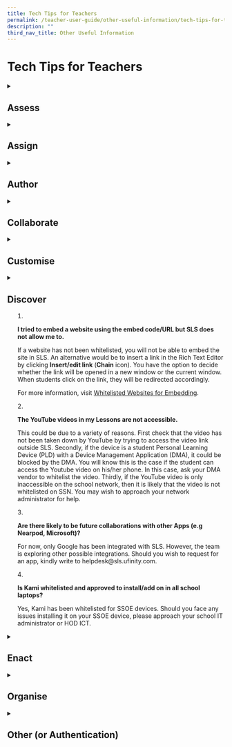 ```yaml
---
title: Tech Tips for Teachers
permalink: /teacher-user-guide/other-useful-information/tech-tips-for-teachers/
description: ""
third_nav_title: Other Useful Information
---
```

<h1 id="tech-tips-for-teachers">Tech Tips for Teachers</h1>

<details>
<summary><h2 id="assess">Assess</h2>
</summary>
<ol>
<li><strong>I can’t download student marks and responses in Heatmap. When I click on the incoming notification that the download is ready (this can take up to 10 to 15 minutes), nothing happens.</strong></li>
<li><p><strong>When I click to download a zipped resource, nothing happens.</strong></p>
<p> For Q1 and Q2, you will need to ensure that your browser settings for the SLS site is set to “enable pop-ups” by going to Settings -&gt; Privacy and Security -&gt; Site Settings. This is a known issue for Chrome and Safari browsers.</p>
<p> For more information, download the <a href="https://www.learning.moe.edu.sg/sls/media/images/UpdatedAssets/Teacher/UsefulResources/Enable-Pop-ups-Guide.pdf">"Enable Pop-up" Guide</a>.</p>
</li>
<li><p><strong>I am not able to extract zipped files (e.g. student responses) that I have downloaded from SLS because of the length of the file names.</strong></p>
<p> Try shortening the name of the zip file and also extracting it into the root drive (e.g. “D:/”).</p>
</li>
<li><p><strong>Can a teacher provide feedback/mass feedback to questions in quizzes that are not Teacher-Marked Quizzes?</strong></p>
<p> Yes, teachers are able to provide feedback to multiple students for a Free-Response, Audio-Response, and File-Submission question within an Activity, or a Quiz.</p>
<p> For more information, visit Add Teacher’s Feedback.</p>
<p> When you set any quiz as a Team Quiz, all members of the same Activity Team will also receive the same feedback.</p>
<p> For more information, visit Create Teams.</p>
<p> However, teachers can award marks to multiple students for such question types in a Teacher-Marked Quiz only.</p>
<p> For more information, visit <a href="https://www.learning.moe.edu.sg/sls/teachers/user-guide/vle/teacher/AssignmentFeedback/MarkQuiz.html">Mark a Teacher-Marked Quiz</a>.</p>
</li>
<li><p><strong>What are the affordances for teachers with Google Integration in SLS?</strong></p>
<p> With Google Integration, teachers can seamlessly embed existing teaching resources into SLS, which will be pre-populated for individual students. Marking and providing feedback can be easily done through SLS as well. To view the overall class progress and submission, teachers may do so from the Monitor Assignment page. Marking of Google Files will have to be done individually. </p>
<p> For more information on Google Integration, visit About Google Integration [hyperlink].</p>
<p> For more information on marking on Google Files, visit Mark Google-Attached Files [hyperlink].</p>
<p> For more information on monitoring your students’ Assignment, visit Monitor Students’ Responses in an Assignment.</p>
</li>
<li><p><strong>Can students retrieve their work on Google Apps easily if done in SLS?</strong></p>
<p> Yes, they can open their work directly from the Assignment.</p>
</li>
<li><p><strong>Does SLS have an exam/test mode?</strong>
SLS has a range of features that support assessment. One of them is the “Assessment” feature that can be used on SSOE2 ACAD device with ITD lock down mode.</p>
</li>
</ol>
</details>
<details>
<summary>
<h2 id="assign">Assign</h2>
</summary>
<ol>
<li><p><strong>How do I recover a missing Assignment? (New in R19)</strong></p>
<p> If you are unable to find an Assignment, it may have been deleted accidentally by yourself, or by one of the co-teachers in the Class Group.</p>
<p> Deleted Assignments cannot be recovered. To avoid accidental deletion, please read the warning prompt before clicking <strong>OK</strong>.</p>
<p> To prevent co-teachers from accidentally deleting an Assignment, you may wish to change their role to “Observer” or “Liaison Teacher”.</p>
<p> For more information on deleting an Assignment, visit <a href="https://www.learning.moe.edu.sg/sls/teachers/user-guide/vle/teacher/ClassGroupManagement/CreateGroup.html">Delete an Assignment</a>.</p>
<p> For more information on the roles within a Class Group, visit <a href="https://www.learning.moe.edu.sg/sls/teachers/user-guide/vle/teacher/AssignmentFeedback/DeleteAssignment.html">Create a Class Group</a>.</p>
</li>
<li><p><strong>Why is there a 100-assignee limit for each Assignment?</strong></p>
<p> There is no limit to the number of users you can add to a Class Group. However, when an Assignment is assigned to a Class Group with more than 100 students, there will be 1 Assignment Card, for every 100 students or part thereof.</p>
<p> This would make the monitoring of Assignments easier and allow the system to load more efficiently without having to fetch a large amount of data per Assignment.</p>
</li>
</ol>
	</details>
<details>
<summary>
<h2 id="author">Author</h2>
</summary>
	<ol>
<li><p><strong>How do I copy a Rubric to use in another question?</strong></p>
<p> You cannot copy a rubric directly but you can add the question with rubrics from Add Existing questions from Library. You might wish to add a unique keyword in the keyword tags of the question (e.g. 01rubric) so that it is easy to search when you Add Questions from Library or Questions from Starred Resources during Lesson design.</p>
<p> Tip: Star the question with rubrics so that you can easily add it to your Lesson</p>
<p> For more information, visit Add Existing Components from Resources [hyperlink page] or Star Resources [hyperlink page].</p>
</li>
<li><p><strong>If an existing Activity from the MOE Library is added to a Lesson, will the Lesson be automatically updated if the Activity has been updated in MOE Library?</strong></p>
<p> No, the newly created Lesson is considered a separate Lesson. However, if the student accesses the MOE Library Lesson directly, he/she will receive a banner notification indicating that there is an updated version of the Lesson.</p>
</li>
<li><p><strong>How do I easily add superscript and subscript in the Rich Text Editor?</strong></p>
<p> The best way is to use the handwriting tool in the new equation (WIRIS) editor, which can be accessed by clicking the icon that looks like a “C” and subsequently clicking on the handwriting bar on the right of the subpage that pops up. As you write, you can confirm that the editor is reading your handwriting correctly by checking the bottom right of the editor. The Equation Editor will be enhanced in R16 (Dec 2021) to make old equations copyable and editable.</p>
<p> For more information, visit <a href="https://www.learning.moe.edu.sg/sls/teachers/user-guide/vle/teacher/RichText/InsertMathChem.html">Insert Mathematical or Chemical Equation</a>.</p>
</li>
<li><p><strong>What type of Activities will allow my students to have multiple attempts?</strong></p>
<p> For Quizzes, you can only return a Teacher-Marked Quiz to students for them to Reattempt after you have marked it.</p>
<p> For non-quizzes, most Components will allow for multiple attempts. You can adjust the number of attempts for a Component by editing the <strong>Number of Tries</strong> found at the bottom. If a student has submitted an incorrect answer, they will be prompted to <strong>Try Again</strong>. Components that do not allow for multiple attempts include Interactive Thinking Tool, Poll, Free-Response Question, Audio-Response Question, File-Submission Question.</p>
<p> Students have the option of saving their responses as drafts by clicking the <strong>Save as Draft</strong> button. Their responses will be saved and they will be able to resume their work. This is possible for all component types except for Interactive Thinking Tool and Poll.</p>
<p> For more information on the types of Quizzes, visit <a href="https://www.learning.moe.edu.sg/sls/teachers/user-guide/vle/teacher/LessonManagement/AddActivity.html">Add Activity from Library and Starred Resources</a>.</p>
<p> For more information on how to Release a Quiz, visit <a href="https://www.learning.moe.edu.sg/sls/teachers/user-guide/vle/teacher/AssignmentFeedback/ReleaseQuiz.html">Release a Teacher-Marked Quiz</a>.</p>
</li>
<li><p><strong>When embedding Google Files into SLS, will the original Google File be edited/changed?</strong></p>
<p> The original Google Files will not be edited as a copy of the file will be stored in SLS.</p>
</li>
<li><p><strong>For SLS Google Integration, where will the files be stored, and will they count towards our storage limits?</strong></p>
<p> Google Files will be stored on SLS and will not count towards Google Drive storage limits.</p>
</li>
<li><p><strong>For the QTI feature, the suggested website for converting the files requires a paid subscription after 2 trials. Is there a free version?</strong>
We understand the limitations with the trial account and encourage you to check with your school if there is budget to apply for a paid subscription account.</p>
</li>
</ol>
	</details>
<details>
<summary>
<h2 id="collaborate">Collaborate</h2>
	</summary>
<ol>
<li><p><strong>Can I share the URL to a particular Section (e.g. section B) with other teachers? (New in R19)</strong></p>
<p> Yes, from R19 you are able to share the URL to a particular Section with other teachers. You can also add links to Sections within your Lesson.</p>
<p> If the Lesson is in My Drive, you will need to Share the Lesson with the other teacher before the teacher can access the Section URL.</p>
<p> If you are sharing a Section URL from a Lesson in MOE Library/Community Gallery, teachers will be able to access the Section via the Section URL.</p>
<p> Note: You cannot share a Section URL from MOE Library with students. The Section URL will redirect students to the cover page of the Lesson.</p>
</li>
<li><p><strong>How can we modify the sharing permissions of the Google files for students?</strong></p>
<p> These permissions will be automatically handled by SLS.</p>
</li>
<li><p><strong>Once the teacher has unsubmitted a Team Quiz, can the team continue working on the same Google File? Can other teams give input?</strong> </p>
<p> Teams can continue to refine their answers in the Google File if the Team Quiz is in a Teacher-Marked Quiz. When the teacher unsubmits the Quiz, the team will be given editing permissions to the same Google File.</p>
<p> When a teacher releases a Teacher-Marked Quiz, students will no longer be able to edit the Google File. They will only be granting View-Only rights.</p>
<p> For more information, visit Unsubmit a Teacher-Marked Quiz [hyperlink].</p>
</li>
<li><p><strong>Is it possible to select a student (i.e team leader) to submit a Team Quiz response?</strong></p>
<p> For now, any student from the team can submit the Team Quiz response.</p>
</li>
<li><p><strong>Will there be a forum feature in SLS for students to collaborate? (New in R19)</strong></p>
<p> Yes, there already is! Within each Class Group is a Forum tab for collaboration. From R19, it has been enhanced to allow teachers to create Discussion Topics and Polls. Students can also be granted permission to create Posts and Polls.  </p>
<p> For more information on Class Group Forums, visit About the Forum [hyperlink]</p>
</li>
<li><p><strong>Can there be a function to share folders in My Drive to other colleagues?</strong>
We discourage the sharing of large number of resources in SLS, or a single resource to a large number of users.  Please consider setting up a Staff Class Group with the users you are sharing the resources with, and upload the resources into Class Group Resources.  This allows the co-teachers in the group to download the specific resources they need directly, and work collaboratively with every other co-teacher in the Class Group on the resources (as if they were shared).</p>
</li>
<li><strong>If we want to use the Google Docs feature, do we still need to get the students to manually link their iCON in SLS?</strong>
Students can link any Gmail account (including personal ones) with SLS. They only need to do it once and can subsequently access Google Apps through SLS.</li>
</ol>
		</details>
<details>
<summary>
<h2 id="customise">Customise</h2>
	</summary>
<ol>
<li><p><strong>Must students link their iCON accounts with SLS?</strong></p>
<p> SLS will work with any Google account. However, we recommend students link their student iCON accounts to ensure seamless learning.</p>
</li>
<li><p><strong>If we link to our personal email, is it still possible to still store students' work in Google classroom?</strong></p>
<p> The students’ work will be stored on SLS and not on Google Classroom.</p>
</li>
<li><p><strong>Can we link more than one Google account?</strong></p>
<p> Only one Google account can be linked at a time.</p>
</li>
</ol>
	</details>
<details>
<summary>
<h2 id="discover">Discover</h2>
<summary>
	<ol>
<li><p><strong>I tried to embed a website using the embed code/URL but SLS does not allow me to.</strong></p>
<p> If a website has not been whitelisted, you will not be able to embed the site in SLS. An alternative would be to insert a link in the Rich Text Editor by clicking <strong>Insert/edit link</strong> (<strong>Chain</strong> icon). You have the option to decide whether the link will be opened in a new window or the current window. When students click on the link, they will be redirected accordingly.</p>
<p> For more information, visit <a href="https://www.learning.moe.edu.sg/sls/teachers/user-guide/vle/teacher/UsefulResources/Whitelist.html">Whitelisted Websites for Embedding</a>.</p>
</li>
<li><p><strong>The YouTube videos in my Lessons are not accessible.</strong></p>
<p> This could be due to a variety of reasons. First check that the video has not been taken down by YouTube by trying to access the video link outside SLS. Secondly, if the device is a student Personal Learning Device (PLD) with a Device Management Application (DMA), it could be blocked by the DMA. You will know this is the case if the student can access the Youtube video on his/her phone. In this case, ask your DMA vendor to whitelist the video. Thirdly, if the YouTube video is only inaccessible on the school network, then it is likely that the video is not whitelisted on SSN. You may wish to approach your network administrator for help.</p>
</li>
<li><p><strong>Are there likely to be future collaborations with other Apps (e.g Nearpod, Microsoft)?</strong></p>
<p> For now, only Google has been integrated with SLS. However, the team is exploring other possible integrations. Should you wish to request for an app, kindly write to helpdesk@sls.ufinity.com.</p>
</li>
<li><p><strong>Is Kami whitelisted and approved to install/add on in all school laptops?</strong></p>
<p> Yes, Kami has been whitelisted for SSOE devices. Should you face any issues installing it on your SSOE device, please approach your school IT administrator or HOD ICT.</p>
</li>
</ol>
		</summary></summary></details>
<details>
<summary>
<h2 id="enact">Enact</h2>
</summary>
	<ol>
<li><p><strong>How do I control student access to Activities/Sections in Assignments?</strong></p>
<p> Before you assign the Lesson, you may click the <strong>Edit</strong> icon on the Assignment Card (<strong>Pencil</strong> icon on the top right of the Card) and select the <strong>Activity Assignment</strong> tab. If you have assigned the Lesson, enter the Assignment and open the right menu. Select <strong>Manage Assignment Settings</strong> followed by the <strong>Activity Assignment</strong> tab. Toggle the access on/off to for access rights.</p>
<p> You are also able to toggle the access to the Sections and Activities by clicking from the <strong>Lesson Plan</strong>.</p>
<p> For more information, visit <a href="https://www.learning.moe.edu.sg/sls/teachers/user-guide/vle/teacher/AssignmentFeedback/ChangeAccess.html">Change Access to Activities</a>.</p>
</li>
<li><p><strong>Why do I have to enter an ITT or Discussion Card to view Comments?</strong></p>
<p> ITT and Discussion Cards have been enlarged to allow teachers and students to view more of the body message (especially when there is a Media Object attached). As such, Comments are placed within Cards, reducing the amount of text shown on the screen which helps ensure a pleasant user experience.</p>
</li>
</ol>
	</details>
<details>
<summary>
<h2 id="organise">Organise</h2>
	</summary>
<ol>
<li><p><strong>Will form teachers be given a class with their form classes on SLS? Right now, form teachers who do not teach the whole class have to form their own teaching groups in order to conduct FTGP lessons.</strong></p>
<p> Schools are advised to create a class in School Cockpit (containing the form class students and teacher) and tag the class to a school-based subject, e.g. CCE. Once tagged to a subject, the form classes will appear in SLS.</p>
</li>
</ol>
<ol>
<li><p><strong>Currently only teachers in the same Teaching Group can change password for students. Can SLS allow teachers to change a students’ password even if no TG is set up?</strong>
We note the request and will be looking to add this capability by Dec 2023.</p>
</li>
<li><p><strong>How will edits in School Cockpit (SC) and in SLS Class Groups affect each other?</strong>
Information will sync only one way from SC to SLS. Updates in SC will appear in SLS. However, edits in SLS Class Groups will not appear in SC.</p>
</li>
<li><p><strong>Can SC team + SLS look into a trigger button for school users to trigger a sync so that all the teaching groups involved can be updated. It takes very long for the sync to happen and manual pulling of new student names is very slow.</strong>
The R19 ability to add students to existing SLS Class Groups will allow you to add new students to a class immediately while waiting for the sync with School Cockpit.  After the sync occurs, the student will automatically be treated like other students in the Class Group.</p>
</li>
</ol>
<hr>
		</details>
<details>
<summary>
<h2 id="other-or-authentication-">Other (or Authentication)</h2>
</summary>
	<ol>
<li><strong>Are locked accounts in SLS the same as expired password?</strong> 
No, locked accounts are due to the wrong password being used too many times and need to be unlocked by an SLS school admin.
Expired passwords are those which have been unchanged for more than a year and can be automatically reset by the user.</li>
<li><strong>When students SLS account are locked, can they use MIMS to log in?</strong>
Students cannot log in to MIMS if their account is locked.  Locking accounts after multiple unsuccessful login attempts is meant to deter brute force hacking attacks.</li>
<li><strong>A flexi-adjunct teacher (FAJT), relief teacher or ICT Manager/Associate is unable to log in to SLS. What steps can be taken to resolve it?</strong></li>
<li><p><strong>I am on secondment/No-Pay-Leave and am no longer able to log in to SLS. How may I regain access to SLS?</strong></p>
<p> For Q1 and Q2,</p>
<ol>
<li>Ensure that the affected user has an active MIMS account.</li>
<li>Check that the affected user has applied and been granted with SLS access in MIMS portal (<a href="https://mims.moe.gov.sg/">https://mims.moe.gov.sg/</a>). 
Note:  SLS access can only be granted to ICT Manager/Associates if they are performing the SLS School Admin role. For assistance in applying for SLS access in MIMS, users may contact their MIMS Local Admin or SSOE 2 Service Desk (<a href="mailto:help@schools.gov.sg">help@schools.gov.sg</a>).</li>
<li>After the MIMS account has been activated and SLS access has been granted in MIMS, please allow 3 to 5 days for the SLS account to be activated.</li>
<li>If the affected user still encounters login difficulties, please contact the SLS Helpdesk (<a href="mailto:helpdesk@sls.ufinity.com">helpdesk@sls.ufinity.com</a>) for further assistance.</li>
</ol>
</li>
<li><p><strong>What is the procedure for schools to apply for SLS access for students on Leave of Absence (LOA)? Do schools still need to write in to <a href="mailto:SLS_Ops@moe.gov.sg">SLS_Ops@moe.gov.sg</a>?</strong></p>
<p> Schools are recommended to assign a student into a form class before placing the student on LOA. After which, schools may follow the procedure below:</p>
<ol>
<li>Ensure that the LOA students' MIMS accounts are active, if not, the MIMS Student Admin (SA) should reactivate their accounts.</li>
<li>If the MIMS SA has difficulties reactivating/locating the LOA students' MIMS accounts, please contact the  SSOE 2 Service Desk (<a href="mailto:help@schools.gov.sg">help@schools.gov.sg</a>) for assistance.</li>
<li><p>Please continue to send in the LOA application form to  <a href="mailto:SLS_Ops@moe.gov.sg">SLS_Ops@moe.gov.sg</a> so that the students' SLS accounts can be assigned to your school.</p>
<p>Note: If the MIMS SA has contacted SSOE Service Desk and SSOE Service Desk has provided confirmation that the MIMS account of the student does not exist, please forward the email to SLS Ops for further assistance.</p>
</li>
</ol>
</li>
<li><p><strong>I am able to log in to SLS but no longer able to access the SLS School Admin features. What can be done to reinstate my SLS School Admin role?</strong></p>
<p> Your school admin role might have been removed in the previous month’s verification exercise. If your school admin role had been removed accidentally, please request the verifier or a school leader to write in to <a href="mailto:SLS_Ops@moe.gov.sg">SLS_Ops@moe.gov.sg</a> for reinstatement of the role.</p>
<p> If your SLS account was recently inactivated (you were unable to log in) due to an inactive MIMS account, your school admin role would have been removed during account inactivation. You will need to reapply for the school admin role.</p>
<p> Please note that school admin roles are school-specific. If you have transferred to a new school, your new school would need to apply for the school admin role for you with approval from the school leader in your new school.</p>
</li>
<li><p><strong>For students new to SLS (e.g. Primary 1 students in the new year), do they log in using their MIMS account only?</strong></p>
<p> When logging into SLS for the first time, students will need to use the SLS OTP generated by their teachers and click on “Login with SLS” to set-up their accounts. For subsequent logins, students may use the MIMS login option. </p>
<p> Login via SLS will remain available to all students, including Primary 1 students. Primary school students are encouraged to use their SLS Login to access SLS (as per current practice) due to the complexity and length of the MIMS Login ID.</p>
</li>
<li><p><strong>Will MIMS login (for students) be enforced as the only way to log in for SLS in the future?</strong></p>
<p> There is no definite timeline to cease the alternate SLS login. The SLS Office will inform schools in advance of any change.</p>
</li>
<li><p><strong>A new school leader has recently joined our school. However, he/she is not included in the verification exercise email list. How can he/she be included?</strong></p>
<p> The email list for the verification exercise is generated on the 10th of each month automatically by the system. If the school leader has joined the school after the 10th of the month, he/she will be automatically included from the subsequent month’s verification.</p>
</li>
<li><p><strong>I believe I have completed the verification exercise but still received an email stating that I did not. How can I prevent this from happening?</strong></p>
<p>In December every year, there are two verification exercises ongoing simultaneously:</p>
<ol>
<li>Verification of teacher/student accounts which has to be completed by school admins</li>
<li>Verification of SLS school admin roles which has to be completed by school leaders</li>
</ol>
<p>Please ensure that both exercises have been completed.</p>
<p>In other months, only the verification of school admin role is conducted. Please ensure that the “Complete Verification” button has been clicked. Schools may also take a screenshot of the verification page showing the completion status as documentary proof.</p>
</li>
<li><p><strong>I forgot to complete the verification exercise and only realised it after the deadline. The verify users page is no longer accessible. What should I do?</strong></p>
<p>Please email <a href="mailto:SLS_Ops@moe.gov.sg">SLS_Ops@moe.gov.sg</a> before the last day of the month to inform SLS Office manually whether there are any accounts/roles which needs to be removed.</p>
</li>
<li><p><strong>How do I log a ticket in SLS?</strong></p>
<p>Send us an email at <a href="mailto:helpdesk@sls.ufinity.com">helpdesk@sls.ufinity.com</a>. Alternatively, you can click <strong>Help us improve</strong>, provide us a rating of your experience, and key in the issue in the form that follows. </p>
<p>For more information, visit <a href="https://www.learning.moe.edu.sg/sls/user-guide/vle/logintroubleshooting/LoginTroubleshooting/ContactSLSHelpdesk.html">Helpdesk</a>.</p>
</li>
<li><p><strong>Can I report bugs through SgLDC?</strong></p>
<p>SgLDC is a community meant for teachers to share, learn and design technology-enabled learning experiences for future-ready learners. While some teachers do post their experiences with SLS, often than not, other teachers in the community are quick to provide solutions.</p>
<p>Should a user wishes to report a bug, do send an email to helpdesk@sls.ufinity.com or click the “Help us improve” widget.</p>
</li>
</ol>
<h2 id="plan">Plan</h2>
<ol>
<li><p><strong>Does the timetable in SLS reflects synchronously if we update the google / outlook calendar?</strong>
No. It will not be synchronised. It will be correct at the point of import.  However, we encourage teachers to use the SLS Planner directly to plan T&amp;L related activities after the initial upload, as the Planner can be used to set new events just like a Google/Outlook calendar.</p>
</li>
<li><p><strong>For SLS Planner, can this be shared with other colleagues?</strong>
You can create events in the Class Group. Other teachers in the Class Group will then be able to see the events on their calendar.</p>
</li>
</ol>
</details>